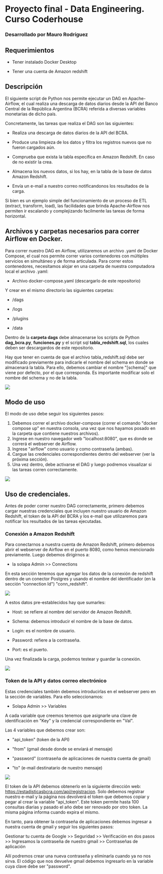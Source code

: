 # Proyecto final - Data Engineering. Curso Coderhouse

### Desarrollado por Mauro Rodríguez

## Requerimientos

- Tener instalado Docker Desktop

- Tener una cuenta de Amazon redshift

## Descripción

El siguiente script de Python nos permite ejecutar un DAG en Apache-Airflow, el cual realiza una descarga de datos diarios desde la API del Banco Central de la República Argentina (BCRA) referida a diversas variables monetarias de dicho país.

Concretamente, las tareas que realiza el DAG son las siguientes:

- Realiza una descarga de datos diarios de la API del BCRA.

- Produce una limpieza de los datos y filtra los registros nuevos que no fueron cargados aún. 

- Comprueba que exista la tabla específica en Amazon Redshift. En caso de no existir la crea.

- Almacena los nuevos datos, si los hay, en la tabla de la base de datos Amazon Redshift.

- Envía un e-mail a nuestro correo notificandonos los resultados de la carga.

Si bien es un ejemplo simple del funcionamiento de un proceso de ETL (extract, transform, load), las facilidades que brinda Apache-Airflow nos permiten ir escalando y complejizando facilmente las tareas de forma horizontal. 

## Archivos y carpetas necesarios para correr Airflow en Docker.

Para correr nuestro DAG en Airflow, utilizaremos un archivo .yaml de Docker Compose, el cual nos permite correr varios contenedores con múltiples servicios en simultáneo y de forma articulada. Para correr estos contenedores, necesitamos alojar en una carpeta de nuestra computadora local el archivo .yaml:

- Archivo docker-compose.yaml (descargarlo de este repositorio)

Y crear en el mismo directorio las siguientes carpetas:

- /dags

- /logs

- /plugins

- /data

Dentro de la **carpeta dags** debe almacenarse los scripts de Python **dag_bcra.py**, **funciones.py** y el script sql **tabla_redshift.sql**, los cuales deben ser descargardos de este repositorio.

Hay que tener en cuenta de que el archivo tabla_redshift.sql debe ser modificado previamente para indicarle el nombre del schema en donde se almacenará la tabla. Para ello, debemos cambiar el nombre "[schema]" que viene por defecto, por el que corresponda. Es importante modificar solo el nombre del schema y no de la tabla. 

![](imagenes/sql.png)

## Modo de uso

El modo de uso debe seguir los siguientes pasos:

1. Debemos correr el archivo docker-compose (correr el comando "docker compose up" en nuestra consola, una vez que nos hayamos posado en la carpeta que contiene nuestros archivos).
2. Ingrese en nuestro navegador web "localhost:8080", que es donde se correrá el webserver de Airflow.
3. Ingrese "airflow" como usuario y como contraseña (ambas).
4. Cargue las credenciales correspondientes dentro del webserver (ver la próxima sección).
5. Una vez dentro, debe activarse el DAG y luego podremos visualizar si las tareas corren correctamente.

![](imagenes/ejemplo-dag.png)


## Uso de credenciales.

Antes de poder correr nuestro DAG correctamente, primero debemos cargar nuestras credenciales que incluyen nuestro usuario de Amazon Redshift, el token de la API del BCRA y los e-mail que utilizaremos para notificar los resultados de las tareas ejecutadas.

### Conexión a Amazon Redshift

Para conectarnos a nuestra cuenta de Amazon Redshift, primero debemos abrir el webserver de Airflow en el puerto 8080, como hemos mencionado previamente. Luego debemos dirigirnos a:

- la solapa Admin >> Connections

En esta sección tenemos que agregar los datos de la conexión de redshift dentro de un conector Postgres y usando el nombre del identificador (en la sección "connection Id")  "conn_redshift".

![](imagenes/con_redshift.png)

A estos datos pre-establecidos hay que sumarles:

- Host: se refiere al nombre del servidor de Amazon Redshift.

- Schema: debemos introducir el nombre de la base de datos.

- Login: es el nombre de usuario.

- Password: refiere a la contraseña.

- Port: es el puerto.

Una vez finalizada la carga, podemos testear y guardar la conexión.

![](imagenes/conexion_final.png)

### Token de la API y datos correo electrónico

Estas credenciales también debemos introducirlas en el webserver pero en la sección de variables. Para ello seleccionamos:

- Solapa Admin >> Variables

A cada variable que creemos tenemos que asignarle una clave de identificación en "Key" y la credencial correspondiente en "Val".

Las 4 variables que debemos crear son:

- "api_token" (token de la API)

- "from" (gmail desde donde se envíará el mensaje)

- "password" (contraseña de aplicaciones de nuestra cuenta de gmail)

- "to" (e-mail destinatario de nuestro mensaje)

![](imagenes/variables.png)

El token de la API debemos obtenerlo en la siguiente dirección web: https://estadisticasbcra.com/api/registracion. Solo debemos registrar nuestro e-mail y la página nos devolverá el token que debemos copiar y pegar al crear la variable "api_token". Este token permite hasta 100 consultas diarias y pasado el año debe ser renovado por otro token. La misma página informa cuando expira el mismo.

En tanto, para obtener la contraseña de aplicaciones debemos ingresar a nuestra cuenta de gmail y seguir los siguientes pasos:

Gestionar tu cuenta de Google >> Seguridad >> Verificación en dos pasos >> Ingresamos la contraseña de nuestro gmail >> Contraseñas de aplicación

Allí podremos crear una nueva contraseña y eliminarla cuando ya no nos sirva. El código que nos devuelve gmail debemos ingresarlo en la variable cuya clave debe ser "password".
